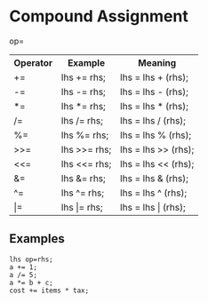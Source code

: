 # Compound Assignment
op=
<table>
    <tr>
        <th>
        Operator
        </th>
        <th>
        Example
        </th>
        <th>
        Meaning
        </th>
    </tr>
    <tr>
        <td>
        +=
        </td>
        <td>
        lhs += rhs;
        </td>
        <td>
        lhs = lhs + (rhs);
        </td>
    </tr>
    <tr>
        <td>
        -=
        </td>
        <td>
        lhs -= rhs;
        </td>
        <td>
        lhs = lhs - (rhs);
        </td>
    </tr>
    <tr>
        <td>
        *=
        </td>
        <td>
        lhs *= rhs;
        </td>
        <td>
        lhs = lhs * (rhs);
        </td>
    </tr>
    <tr>
        <td>
        /=
        </td>
        <td>
        lhs /= rhs;
        </td>
        <td>
        lhs = lhs / (rhs);
        </td>
    </tr>
    <tr>
        <td>
        %=
        </td>
        <td>
        lhs %= rhs;
        </td>
        <td>
        lhs = lhs % (rhs);
        </td>
    </tr>
    <tr>
        <td>
        >>=
        </td>
        <td>
        lhs >>= rhs;
        </td>
        <td>
        lhs = lhs >> (rhs);
        </td>
    </tr>
    <tr>
        <td>
        <<=
        </td>
        <td>
        lhs <<= rhs;
        </td>
        <td>
        lhs = lhs << (rhs);
        </td>
    </tr>
    <tr>
        <td>
        &=
        </td>
        <td>
        lhs &= rhs;
        </td>
        <td>
        lhs = lhs & (rhs);
        </td>
    </tr>
    <tr>
        <td>
        ^=
        </td>
        <td>
        lhs ^= rhs;
        </td>
        <td>
        lhs = lhs ^ (rhs);
        </td>
    </tr>
    <tr>
        <td>
        |=
        </td>
        <td>
        lhs |= rhs;
        </td>
        <td>
        lhs = lhs | (rhs);
        </td>
    </tr>
</table>

## Examples
```
lhs op=rhs;
a += 1;
a /= 5;
a *= b + c;
cost += items * tax;
```